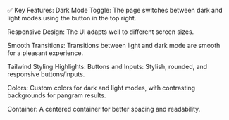 ✅ Key Features:
Dark Mode Toggle: The page switches between dark and light modes using the button in the top right.

Responsive Design: The UI adapts well to different screen sizes.

Smooth Transitions: Transitions between light and dark mode are smooth for a pleasant experience.

Tailwind Styling Highlights:
Buttons and Inputs: Stylish, rounded, and responsive buttons/inputs.

Colors: Custom colors for dark and light modes, with contrasting backgrounds for pangram results.

Container: A centered container for better spacing and readability.
